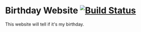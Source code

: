 # Birthday Website [![Build Status](https://travis-ci.com/BenGNelson/birthday-website.svg?branch=master)](https://travis-ci.com/BenGNelson/birthday-website)

This website will tell if it's my birthday.
